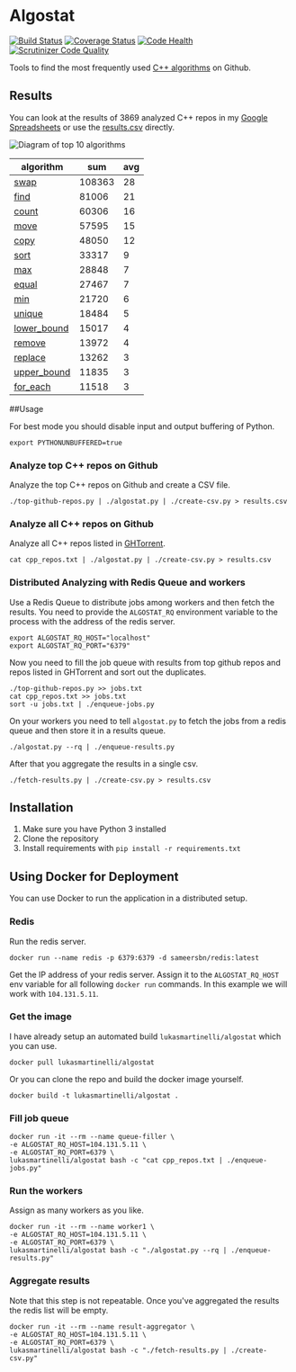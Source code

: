 # Algostat
[![Build Status](https://travis-ci.org/lukasmartinelli/algostat.svg)](https://travis-ci.org/lukasmartinelli/algostat)
[![Coverage Status](https://coveralls.io/repos/lukasmartinelli/algostat/badge.svg)](https://coveralls.io/r/lukasmartinelli/algostat)
[![Code Health](https://landscape.io/github/lukasmartinelli/algostat/master/landscape.svg?style=flat)](https://landscape.io/github/lukasmartinelli/algostat/master)
[![Scrutinizer Code Quality](https://img.shields.io/scrutinizer/g/lukasmartinelli/algostat.svg?style=flat)](https://scrutinizer-ci.com/g/lukasmartinelli/algostat/?branch=master)


Tools to find the most frequently used [C++ algorithms](http://en.cppreference.com/w/cpp/algorithm) on Github.

## Results

You can look at the results of 3869 analyzed C++ repos in my
[Google Spreadsheets](https://docs.google.com/spreadsheets/d/125CRiE0_2uHeMhj84hAVtpAatDwWWl-H71Y5JshaaUM/pubhtml)
 or use the [results.csv](results.csv) directly.

![Diagram of top 10 algorithms](https://docs.google.com/spreadsheets/d/125CRiE0_2uHeMhj84hAVtpAatDwWWl-H71Y5JshaaUM/pubchart?oid=1597254254&format=image)

algorithm                                                            | sum  |avg
---------------------------------------------------------------------|------|----
[swap](http://en.cppreference.com/w/cpp/algorithm/swap)              |108363|28
[find](http://en.cppreference.com/w/cpp/algorithm/find)              |81006 |21
[count](http://en.cppreference.com/w/cpp/algorithm/count)            |60306 |16
[move](http://en.cppreference.com/w/cpp/algorithm/move)              |57595 |15
[copy](http://en.cppreference.com/w/cpp/algorithm/copy)              |48050 |12
[sort](http://en.cppreference.com/w/cpp/algorithm/sort)              |33317 |9
[max](http://en.cppreference.com/w/cpp/algorithm/max)                |28848 |7
[equal](http://en.cppreference.com/w/cpp/algorithm/equal)            |27467 |7
[min](http://en.cppreference.com/w/cpp/algorithm/min)                |21720 |6
[unique](http://en.cppreference.com/w/cpp/algorithm/unique)          |18484 |5
[lower_bound](http://en.cppreference.com/w/cpp/algorithm/lower_bound)|15017 |4
[remove](http://en.cppreference.com/w/cpp/algorithm/remove)          |13972 |4
[replace](http://en.cppreference.com/w/cpp/algorithm/replace)        |13262 |3
[upper_bound](http://en.cppreference.com/w/cpp/algorithm/upper_bound)|11835 |3
[for_each](http://en.cppreference.com/w/cpp/algorithm/for_each)      |11518 |3

##Usage

For best mode you should disable input and output buffering of Python.

```
export PYTHONUNBUFFERED=true
```

### Analyze top C++ repos on Github

Analyze the top C++ repos on Github and create a CSV file.

```
./top-github-repos.py | ./algostat.py | ./create-csv.py > results.csv
```

### Analyze all C++ repos on Github

Analyze all C++ repos listed in [GHTorrent](http://ghtorrent.org/).

```
cat cpp_repos.txt | ./algostat.py | ./create-csv.py > results.csv
```

### Distributed Analyzing with Redis Queue and workers

Use a Redis Queue to distribute jobs among workers and then fetch the results.
You need to provide the `ALGOSTAT_RQ` environment variable to the process with the
address of the redis server.

```
export ALGOSTAT_RQ_HOST="localhost"
export ALGOSTAT_RQ_PORT="6379"
```

Now you need to fill the job queue with results from top github repos
and repos listed in GHTorrent and sort out the duplicates.

```
./top-github-repos.py >> jobs.txt
cat cpp_repos.txt >> jobs.txt
sort -u jobs.txt | ./enqueue-jobs.py
```

On your workers you need to tell  `algostat.py` to fetch the jobs from
a redis queue and then store it in a results queue.

```
./algostat.py --rq | ./enqueue-results.py
```

After that you aggregate the results in a single csv.

```
./fetch-results.py | ./create-csv.py > results.csv
```

## Installation

1. Make sure you have Python 3 installed
2. Clone the repository
3. Install requirements with `pip install -r requirements.txt`

## Using Docker for Deployment

You can use Docker to run the application in a distributed setup.

### Redis

Run the redis server.

```
docker run --name redis -p 6379:6379 -d sameersbn/redis:latest
```

Get the IP address of your redis server. Assign it to the `ALGOSTAT_RQ_HOST` env variable for all following `docker run` commands. In this example we will work with `104.131.5.11`.


### Get the image

I have already setup an automated build `lukasmartinelli/algostat` which you can use.

```
docker pull lukasmartinelli/algostat
```

Or you can clone the repo and build the docker image yourself.

```
docker build -t lukasmartinelli/algostat .
```

### Fill job queue

```
docker run -it --rm --name queue-filler \
-e ALGOSTAT_RQ_HOST=104.131.5.11 \
-e ALGOSTAT_RQ_PORT=6379 \
lukasmartinelli/algostat bash -c "cat cpp_repos.txt | ./enqueue-jobs.py"
```

### Run the workers

Assign as many workers as you like.

```
docker run -it --rm --name worker1 \
-e ALGOSTAT_RQ_HOST=104.131.5.11 \
-e ALGOSTAT_RQ_PORT=6379 \
lukasmartinelli/algostat bash -c "./algostat.py --rq | ./enqueue-results.py"
```

### Aggregate results

Note that this step is not repeatable. Once you've aggregated the results the redis list will be empty.

```
docker run -it --rm --name result-aggregator \
-e ALGOSTAT_RQ_HOST=104.131.5.11 \
-e ALGOSTAT_RQ_PORT=6379 \
lukasmartinelli/algostat bash -c "./fetch-results.py | ./create-csv.py"
```
